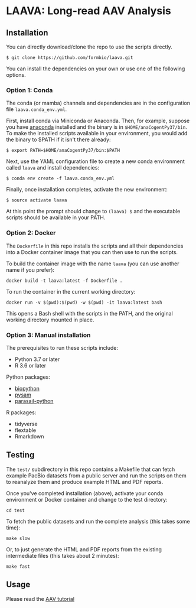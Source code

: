 # LAAVA: Long-read AAV Analysis


## Installation

You can directly download/clone the repo to use the scripts directly. 

```
$ git clone https://github.com/formbio/laava.git
```

You can install the dependencies on your own or use one of the following options.

### Option 1: Conda

The conda (or mamba) channels and dependencies are in the configuration file `laava.conda_env.yml`. 

First, install conda via Miniconda or Anaconda. Then, for example, suppose you have [anaconda](https://docs.anaconda.com/anaconda/install/linux/) installed and the binary is in `$HOME/anaCogentPy37/bin`. To make the installed scripts available in your environment, you would add the binary to $PATH if it isn't there already:

```
$ export PATH=$HOME/anaCogentPy37/bin:$PATH
```

Next, use the YAML configuration file to create a new conda environment called `laava` and install dependencies:

```
$ conda env create -f laava.conda_env.yml
```

Finally, once installation completes, activate the new environment:

```
$ source activate laava
```

At this point the prompt should change to `(laava) $` and the executable scripts should be available in your PATH.


### Option 2: Docker

The `Dockerfile` in this repo installs the scripts and all their dependencies into a Docker container image that you can then use to run the scripts.

To build the container image with the name `laava` (you can use another name if you prefer):

```
docker build -t laava:latest -f Dockerfile .
```

To run the container in the current working directory:

```
docker run -v $(pwd):$(pwd) -w $(pwd) -it laava:latest bash
```

This opens a Bash shell with the scripts in the PATH, and the original working directory mounted in place.


### Option 3: Manual installation

The prerequisites to run these scripts include:

* Python 3.7 or later
* R 3.6 or later

Python packages:
* [biopython](https://anaconda.org/bioconda/biopython)
* [pysam](https://anaconda.org/bioconda/pysam)
* [parasail-python](https://anaconda.org/bioconda/parasail-python)

R packages:
* tidyverse
* flextable
* Rmarkdown


## Testing

The `test/` subdirectory in this repo contains a Makefile that can fetch example PacBio datasets from a public server and run the scripts on them to reanalyze them and produce example HTML and PDF reports.

Once you've completed installation (above), activate your conda environment or Docker container and change to the test directory:

```
cd test
```

To fetch the public datasets and run the complete analysis (this takes some time):

```
make slow
```

Or, to just generate the HTML and PDF reports from the existing intermediate files (this takes about 2 minutes):

```
make fast
```


## Usage

Please read the [AAV tutorial](https://github.com/Magdoll/AAV/wiki/Tutorial:-Analyzing-AAV-Data)

